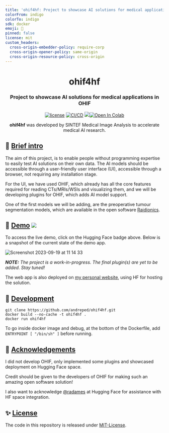 ```yaml
---
title: 'ohif4hf: Project to showcase AI solutions for medical applications in OHIF'
colorFrom: indigo
colorTo: indigo
sdk: docker
emoji: 🔬
pinned: false
license: mit
custom_headers:
  cross-origin-embedder-policy: require-corp
  cross-origin-opener-policy: same-origin
  cross-origin-resource-policy: cross-origin
---
```


<div align="center">
<h1 align="center">ohif4hf</h1>
<h3 align="center">Project to showcase AI solutions for medical applications in OHIF</h3>

[![license](https://img.shields.io/github/license/DAVFoundation/captain-n3m0.svg?style=flat-square)](https://github.com/DAVFoundation/captain-n3m0/blob/master/LICENSE)
[![CI/CD](https://github.com/andreped/ohif4hf/actions/workflows/deploy.yml/badge.svg)](https://github.com/andreped/ohif4hf/actions/workflows/deploy.yml)
<a target="_blank" href="https://huggingface.co/spaces/andreped/neukit"><img src="https://img.shields.io/badge/🤗%20Hugging%20Face-Spaces-yellow.svg"></a><a href="https://colab.research.google.com/gist/andreped/f83e53b120ddc2f6930f1dd66a16f248/neukit-demo-example.ipynb" target="_parent"><img src="https://colab.research.google.com/assets/colab-badge.svg" alt="Open In Colab"/></a>

**ohif4hf** was developed by SINTEF Medical Image Analysis to accelerate medical AI research.

</div>

## :gift: [Brief intro](https://github.com/andreped/ohif4hf#brief-intro)

The aim of this project, is to enable people without programming expertise to easily test AI solutions on their own data. The AI models should be accessible through a user-friendly user interface (UI), accessible through a browser, not requiring any installation stage.

For the UI, we have used OHIF, which already has all the core features required for reading CTs/MRIs/WSIs and visualizing them, and we will be developing plugins for OHIF, which adds AI model support.

One of the first models we will be adding, are the preoperative tumour segmentation models, which are available in the open software [Raidionics](https://github.com/raidionics/Raidionics).

## 🤗 [Demo](https://github.com/andreped/ohif4hf#demo)  <a target="_blank" href="https://huggingface.co/spaces/andreped/neukit"><img src="https://img.shields.io/badge/🤗%20Hugging%20Face-Spaces-yellow.svg"></a>

To access the live demo, click on the Hugging Face badge above. Below is a snapshot of the current state of the demo app.

![Screenshot 2023-09-19 at 11 14 33](https://github.com/andreped/ohif4hf/assets/29090665/5fbb9223-a9d3-49ae-aecf-7a9ba119a1c6)

_**NOTE:** The project is a work-in-progress. The final plugin(s) are yet to be added. Stay tuned!_

The web app is also deployed on [my personal website](https://andreped.github.io/demos/2023/ohif-plugin/), using HF for hosting the solution.

## 🐳 [Development](https://github.com/andreped/ohif4hf#development)

```
git clone https://github.com/andreped/ohif4hf.git
docker build --no-cache -t ohif4hf .
docker run ohif4hf
```

To go inside docker image and debug, at the bottom of the Dockerfile, add `ENTRYPOINT [ "/bin/sh" ]` before running.

## 👏 [Acknowledgements](https://github.com/andreped/ohif4hf#acknowledgements)

I did not develop OHIF, only implemented some plugins and showcased deployment on Hugging Face space.

Credit should be given to the developers of OHIF for making such an amazing open software solution!

I also want to acknowledge [@radames](https://github.com/radames) at Hugging Face for assistance with HF space integration.

## ✨ [License](https://github.com/andreped/ohif4hf#license)

The code in this repository is released under [MIT-License](https://github.com/andreped/ohif4hf/blob/main/LICENSE).
